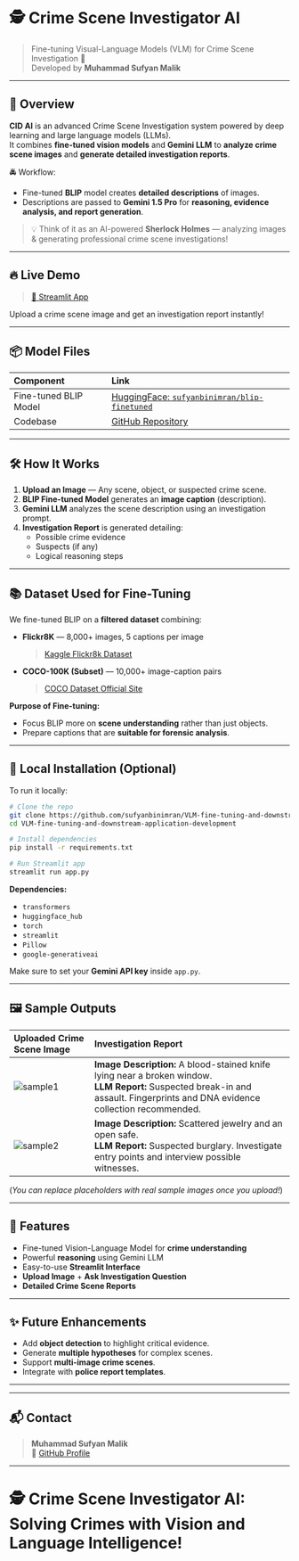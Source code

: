 
# 🕵️ Crime Scene Investigator AI

> Fine-tuning Visual-Language Models (VLM) for Crime Scene Investigation 🚨  
> Developed by **Muhammad Sufyan Malik**

---

## 📖 Overview

**CID AI** is an advanced Crime Scene Investigation system powered by deep learning and large language models (LLMs).  
It combines **fine-tuned vision models** and **Gemini LLM** to **analyze crime scene images** and **generate detailed investigation reports**.

🚔 Workflow:  
- Fine-tuned **BLIP** model creates **detailed descriptions** of images.
- Descriptions are passed to **Gemini 1.5 Pro** for **reasoning, evidence analysis, and report generation**.

> 💡 Think of it as an AI-powered **Sherlock Holmes** — analyzing images & generating professional crime scene investigations!

---

## 🔥 Live Demo

> [🔗 Streamlit App](https://vlm-fine-tuning-and-downstream-application-development-mg9s2ff.streamlit.app/)

Upload a crime scene image and get an investigation report instantly!

---

## 📦 Model Files

| Component | Link |
|:----------|:-----|
| Fine-tuned BLIP Model | [HuggingFace: `sufyanbinimran/blip-finetuned`](https://huggingface.co/sufyanbinimran/blip-finetuned/commit/85ef4f8a8816b6bd4a773af421853ca5b1bcacaf) |
| Codebase | [GitHub Repository](https://github.com/sufyanbinimran/VLM-fine-tuning-and-downstream-application-development.git) |

---

## 🛠️ How It Works

1. **Upload an Image** — Any scene, object, or suspected crime scene.
2. **BLIP Fine-tuned Model** generates an **image caption** (description).
3. **Gemini LLM** analyzes the scene description using an investigation prompt.
4. **Investigation Report** is generated detailing:
   - Possible crime evidence
   - Suspects (if any)
   - Logical reasoning steps

---

## 📚 Dataset Used for Fine-Tuning

We fine-tuned BLIP on a **filtered dataset** combining:

- **Flickr8K** — 8,000+ images, 5 captions per image  
  > [Kaggle Flickr8k Dataset](https://www.kaggle.com/datasets/adityajn105/flickr8k)

- **COCO-100K (Subset)** — 10,000+ image-caption pairs  
  > [COCO Dataset Official Site](https://cocodataset.org/#download)

**Purpose of Fine-tuning:**  
- Focus BLIP more on **scene understanding** rather than just objects.
- Prepare captions that are **suitable for forensic analysis**.

---

## 🚀 Local Installation (Optional)

To run it locally:

```bash
# Clone the repo
git clone https://github.com/sufyanbinimran/VLM-fine-tuning-and-downstream-application-development.git
cd VLM-fine-tuning-and-downstream-application-development

# Install dependencies
pip install -r requirements.txt

# Run Streamlit app
streamlit run app.py
```

**Dependencies:**
- `transformers`
- `huggingface_hub`
- `torch`
- `streamlit`
- `Pillow`
- `google-generativeai`

Make sure to set your **Gemini API key** inside `app.py`.

---

## 🖼️ Sample Outputs

| Uploaded Crime Scene Image | Investigation Report |
|:----------------------------|:---------------------|
| ![sample1](https://via.placeholder.com/200x150?text=Crime+Scene+1) | **Image Description:** A blood-stained knife lying near a broken window. <br> **LLM Report:** Suspected break-in and assault. Fingerprints and DNA evidence collection recommended. |
| ![sample2](https://via.placeholder.com/200x150?text=Crime+Scene+2) | **Image Description:** Scattered jewelry and an open safe. <br> **LLM Report:** Suspected burglary. Investigate entry points and interview possible witnesses. |

(*You can replace placeholders with real sample images once you upload!*)

---

## 🎯 Features

- Fine-tuned Vision-Language Model for **crime understanding**
- Powerful **reasoning** using Gemini LLM
- Easy-to-use **Streamlit Interface**
- **Upload Image** + **Ask Investigation Question**
- **Detailed Crime Scene Reports**

---

## ✨ Future Enhancements

- Add **object detection** to highlight critical evidence.
- Generate **multiple hypotheses** for complex scenes.
- Support **multi-image crime scenes**.
- Integrate with **police report templates**.

---


---

## 📬 Contact

> **Muhammad Sufyan Malik**  
> 📧 [GitHub Profile](https://github.com/sufyanbinimran)

---

# 🕵️ Crime Scene Investigator AI: Solving Crimes with Vision and Language Intelligence!

